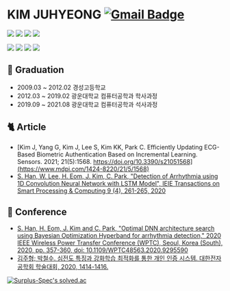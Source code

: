 # KIM JUHYEONG  [![Gmail Badge](https://img.shields.io/badge/Gmail-d14836?style=flat-square&logo=Gmail&logoColor=white&link=mailto:kjoohyu@gmail.com)](mailto:kjoohyu@gmail.com) 

<img src="https://img.shields.io/badge/Machine Learning-00A8E1?style=flat-square&logoColor=white"/></a>
<img src="https://img.shields.io/badge/Reinforcement Learning-00945E?style=flat-square&logoColor=white"/></a>
<img src="https://img.shields.io/badge/Deep Learning-FF8126?style=flat-square&logoColor=white"/></a>
<img src="https://img.shields.io/badge/Meta Learning-6428B4?style=flat-square&logoColor=white"/></a>


<img src="https://img.shields.io/badge/Python-3766AB?style=flat-square&logo=Python&logoColor=white"/></a>
<img src="https://img.shields.io/badge/Mathworks-0076A8?style=flat-square&logo=Mathworks&logoColor=white"/></a>
<img src="https://img.shields.io/badge/Linux-FCC624?style=flat-square&logo=Linux&logoColor=white"/></a>
<img src="https://img.shields.io/badge/C++-00599C?style=flat-square&logo=C%2B%2B&logoColor=white"/></a>

## :baby_chick: Graduation
- 2009.03 ~ 2012.02 경성고등학교
- 2012.03 ~ 2019.02 광운대학교 컴퓨터공학과 학사과정
- 2019.09 ~ 2021.08 광운대학교 컴퓨터공학과 석사과정

## :cat2: **Article**
- [Kim J, Yang G, Kim J, Lee S, Kim KK, Park C. Efficiently Updating ECG-Based Biometric Authentication Based on Incremental Learning. Sensors. 2021; 21(5):1568. https://doi.org/10.3390/s21051568](https://www.mdpi.com/1424-8220/21/5/1568)
- [S. Han, W. Lee, H. Eom, J. Kim, C. Park, "Detection of Arrhythmia using 1D Convolution Neural Network with LSTM Model", IEIE Transactions on Smart Processing & Computing 9 (4), 261-265, 2020](https://www.dbpia.co.kr/pdf/pdfView.do?nodeId=NODE09417477&mark=0&useDate=&bookmarkCnt=0&ipRange=N&accessgl=Y&language=ko_KR)

## :rabbit2: **Conference**
- [S. Han, H. Eom, J. Kim and C. Park, "Optimal DNN architecture search using Bayesian Optimization Hyperband for arrhythmia detection," 2020 IEEE Wireless Power Transfer Conference (WPTC), Seoul, Korea (South), 2020, pp. 357-360, doi: 10.1109/WPTC48563.2020.9295590](https://ieeexplore.ieee.org/document/9295590)
- [김주형; 박철수. 심전도 특징과 강화학습 최적화를 통한 개인 인증 시스템. 대한전자공학회 학술대회, 2020, 1414-1416.](https://www.dbpia.co.kr/pdf/pdfView.do?nodeId=NODE10448185&mark=0&useDate=&bookmarkCnt=0&ipRange=N&accessgl=Y&language=ko_KR)






[![Surplus-Spec's solved.ac](http://mazassumnida.wtf/api/v2/generate_badge?boj=kjoohyu)](https://solved.ac/profile/kjoohyu)

  

<!--
**Surplus-Spec/Surplus-Spec** is a ✨ _special_ ✨ repository because its `README.md` (this file) appears on your GitHub profile.

Here are some ideas to get you started:



- 🔭 I’m currently working on ...
- 🌱 I’m currently learning ...
- 👯 I’m looking to collaborate on ...
- 🤔 I’m looking for help with ...
- 💬 Ask me about ...
- 📫 How to reach me: ...
- 😄 Pronouns: ...
- ⚡ Fun fact: ...
-->
